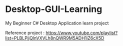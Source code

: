 # Desktop-GUI-Learning
My Beginner C# Desktop Application learn project

Reference project : https://www.youtube.com/playlist?list=PLBLPjjQlnVXVLh8nQWR9M5ADH1iZ6cX5D
